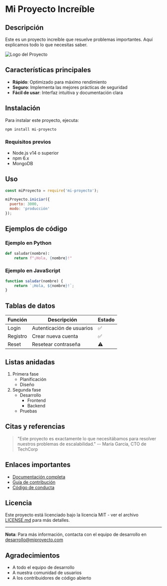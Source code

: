 # Mi Proyecto Increíble

## Descripción
Este es un proyecto increíble que resuelve problemas importantes. Aquí explicamos todo lo que necesitas saber.

![Logo del Proyecto](/ruta/al/logo.png)

## Características principales
* **Rápido**: Optimizado para máximo rendimiento
* **Seguro**: Implementa las mejores prácticas de seguridad
* **Fácil de usar**: Interfaz intuitiva y documentación clara

## Instalación

Para instalar este proyecto, ejecuta:

```bash
npm install mi-proyecto
```

### Requisitos previos
- Node.js v14 o superior
- npm 6.x
- MongoDB

## Uso

```javascript
const miProyecto = require('mi-proyecto');

miProyecto.iniciar({
  puerto: 3000,
  modo: 'producción'
});
```

## Ejemplos de código

### Ejemplo en Python
```python
def saludar(nombre):
    return f"¡Hola, {nombre}!"
```

### Ejemplo en JavaScript
```javascript
function saludar(nombre) {
    return `¡Hola, ${nombre}!`;
}
```

## Tablas de datos

| Función | Descripción | Estado |
|---------|-------------|--------|
| Login   | Autenticación de usuarios | ✅ |
| Registro | Crear nueva cuenta | ✅ |
| Reset   | Resetear contraseña | ⚠️ |

## Listas anidadas

1. Primera fase
   - Planificación
   - Diseño
2. Segunda fase
   - Desarrollo
     * Frontend
     * Backend
   - Pruebas

## Citas y referencias

> "Este proyecto es exactamente lo que necesitábamos para resolver nuestros problemas de escalabilidad."
> -- María García, CTO de TechCorp

## Enlaces importantes

- [Documentación completa](https://docs.miproyecto.com)
- [Guía de contribución](CONTRIBUTING.md)
- [Código de conducta](CODE_OF_CONDUCT.md)

## Licencia

Este proyecto está licenciado bajo la licencia MIT - ver el archivo [LICENSE.md](LICENSE.md) para más detalles.

---

**Nota**: Para más información, contacta con el equipo de desarrollo en desarrollo@miproyecto.com

## Agradecimientos

- A todo el equipo de desarrollo
- A nuestra comunidad de usuarios
- A los contribuidores de código abierto

